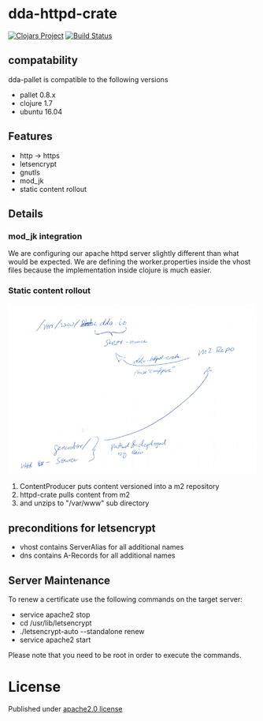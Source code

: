 # dda-httpd-crate
[![Clojars Project](https://img.shields.io/clojars/v/dda/dda-httpd-crate.svg)](https://clojars.org/dda/dda-httpd-crate)
[![Build Status](https://travis-ci.org/DomainDrivenArchitecture/dda-httpd-crate.svg?branch=master)](https://travis-ci.org/DomainDrivenArchitecture/dda-httpd-crate)

## compatability
dda-pallet is compatible to the following versions
 * pallet 0.8.x
 * clojure 1.7
 * ubuntu 16.04

## Features
 * http -> https
 * letsencrypt
 * gnutls
 * mod_jk
 * static content rollout

## Details
### mod_jk integration
We are configuring our apache httpd server slightly different than what would be expected.
We are defining the worker.properties inside the vhost files because the implementation
inside clojure is much easier.

### Static content rollout

![RolloutStaticContent](/doc/RolloutStaticContent.png)

1. ContentProducer puts content versioned into a m2 repository
2. httpd-crate pulls content from m2
3. and unzips to "/var/www" sub directory


## preconditions for letsencrypt
* vhost contains ServerAlias for all additional names
* dns contains A-Records for all additional names

## Server Maintenance
To renew a certificate use the following commands on the target server:

* service apache2 stop
* cd /usr/lib/letsencrypt
* ./letsencrypt-auto --standalone renew
* service apache2 start

Please note that you need to be root in order to execute the commands.

# License
Published under [apache2.0 license](LICENSE.md)
